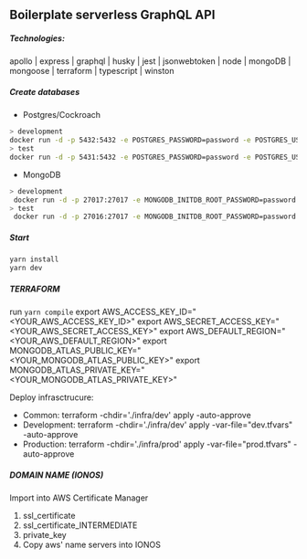 ## Boilerplate serverless GraphQL API

##### Technologies:

apollo | express | graphql | husky | jest | jsonwebtoken | node | mongoDB | mongoose | terraform | typescript | winston

##### Create databases
* Postgres/Cockroach
```sh
> development
docker run -d -p 5432:5432 -e POSTGRES_PASSWORD=password -e POSTGRES_USER=username -e POSTGRES_DB=dev_DB --name postgres_development postgres:latest
> test
docker run -d -p 5431:5432 -e POSTGRES_PASSWORD=password -e POSTGRES_USER=username -e POSTGRES_DB=test_DB --name postgres_test postgres:latest
```
* MongoDB
```sh
> development
 docker run -d -p 27017:27017 -e MONGODB_INITDB_ROOT_PASSWORD=password -e MONGODB_INITDB_ROOT_USERNAME=username  -e MONGO_INITDB_DATABASE=dev_DB --name mongo_development mongo:latest
> test
 docker run -d -p 27016:27017 -e MONGODB_INITDB_ROOT_PASSWORD=password -e MONGODB_INITDB_ROOT_USERNAME=username  -e MONGO_INITDB_DATABASE=test_DB --name mongo_test mongo:latest
```

##### Start

```sh
yarn install
yarn dev
```

##### TERRAFORM
run ```yarn compile```
export AWS_ACCESS_KEY_ID="<YOUR_AWS_ACCESS_KEY_ID>"
export AWS_SECRET_ACCESS_KEY="<YOUR_AWS_SECRET_ACCESS_KEY>"
export AWS_DEFAULT_REGION="<YOUR_AWS_DEFAULT_REGION>"
export MONGODB_ATLAS_PUBLIC_KEY="<YOUR_MONGODB_ATLAS_PUBLIC_KEY>"
export MONGODB_ATLAS_PRIVATE_KEY="<YOUR_MONGODB_ATLAS_PRIVATE_KEY>"

Deploy infrasctrucure:
- Common: terraform -chdir='./infra/dev' apply -auto-approve
- Development: terraform -chdir='./infra/dev' apply -var-file="dev.tfvars" -auto-approve
- Production: terraform -chdir='./infra/prod' apply -var-file="prod.tfvars" -auto-approve

##### DOMAIN NAME (IONOS)
Import into AWS Certificate Manager
1. ssl_certificate
2. ssl_certificate_INTERMEDIATE
3. private_key
4. Copy aws' name servers into IONOS


